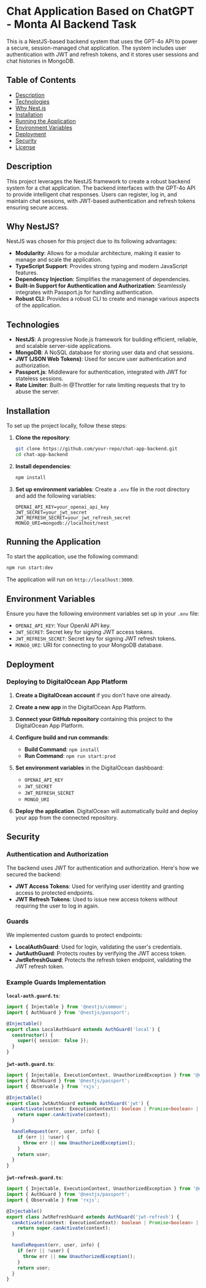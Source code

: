 # Chat Application Based on ChatGPT - Monta AI Backend Task

This is a NestJS-based backend system that uses the GPT-4o API to power a secure, session-managed chat application. The system includes user authentication with JWT and refresh tokens, and it stores user sessions and chat histories in MongoDB.

## Table of Contents
- [Description](#description)
- [Technologies](#technologies)
- [Why Nest.js](#why-nestjs)
- [Installation](#installation)
- [Running the Application](#running-the-application)
- [Environment Variables](#environment-variables)
- [Deployment](#deployment)
- [Security](#security)
- [License](#license)

## Description

This project leverages the NestJS framework to create a robust backend system for a chat application. The backend interfaces with the GPT-4o API to provide intelligent chat responses. Users can register, log in, and maintain chat sessions, with JWT-based authentication and refresh tokens ensuring secure access.

## Why NestJS?

NestJS was chosen for this project due to its following advantages:

- **Modularity**: Allows for a modular architecture, making it easier to manage and scale the application.
- **TypeScript Support**: Provides strong typing and modern JavaScript features.
- **Dependency Injection**: Simplifies the management of dependencies.
- **Built-in Support for Authentication and Authorization**: Seamlessly integrates with Passport.js for handling authentication.
- **Robust CLI**: Provides a robust CLI to create and manage various aspects of the application.

## Technologies

- **NestJS**: A progressive Node.js framework for building efficient, reliable, and scalable server-side applications.
- **MongoDB**: A NoSQL database for storing user data and chat sessions.
- **JWT (JSON Web Tokens)**: Used for secure user authentication and authorization.
- **Passport.js**: Middleware for authentication, integrated with JWT for stateless sessions.
- **Rate Limiter**: Built-in @Throttler for rate limiting requests that try to abuse the server.

## Installation

To set up the project locally, follow these steps:

1. **Clone the repository**:
   ```bash
   git clone https://github.com/your-repo/chat-app-backend.git
   cd chat-app-backend
   ```

2. **Install dependencies**:
   ```bash
   npm install
   ```

3. **Set up environment variables**:
   Create a `.env` file in the root directory and add the following variables:
   ```plaintext
   OPENAI_API_KEY=your_openai_api_key
   JWT_SECRET=your_jwt_secret
   JWT_REFRESH_SECRET=your_jwt_refresh_secret
   MONGO_URI=mongodb://localhost/nest
   ```

## Running the Application

To start the application, use the following command:

```bash
npm run start:dev
```

The application will run on `http://localhost:3000`.

## Environment Variables

Ensure you have the following environment variables set up in your `.env` file:

- `OPENAI_API_KEY`: Your OpenAI API key.
- `JWT_SECRET`: Secret key for signing JWT access tokens.
- `JWT_REFRESH_SECRET`: Secret key for signing JWT refresh tokens.
- `MONGO_URI`: URI for connecting to your MongoDB database.

## Deployment

### Deploying to DigitalOcean App Platform

1. **Create a DigitalOcean account** if you don't have one already.

2. **Create a new app** in the DigitalOcean App Platform.

3. **Connect your GitHub repository** containing this project to the DigitalOcean App Platform.

4. **Configure build and run commands**:
   - **Build Command**: `npm install`
   - **Run Command**: `npm run start:prod`

5. **Set environment variables** in the DigitalOcean dashboard:
   - `OPENAI_API_KEY`
   - `JWT_SECRET`
   - `JWT_REFRESH_SECRET`
   - `MONGO_URI`

6. **Deploy the application**. DigitalOcean will automatically build and deploy your app from the connected repository.

## Security

### Authentication and Authorization

The backend uses JWT for authentication and authorization. Here's how we secured the backend:

- **JWT Access Tokens**: Used for verifying user identity and granting access to protected endpoints.
- **JWT Refresh Tokens**: Used to issue new access tokens without requiring the user to log in again.

### Guards

We implemented custom guards to protect endpoints:

- **LocalAuthGuard**: Used for login, validating the user's credentials.
- **JwtAuthGuard**: Protects routes by verifying the JWT access token.
- **JwtRefreshGuard**: Protects the refresh token endpoint, validating the JWT refresh token.

### Example Guards Implementation

**`local-auth.guard.ts`**:
```typescript
import { Injectable } from '@nestjs/common';
import { AuthGuard } from '@nestjs/passport';

@Injectable()
export class LocalAuthGuard extends AuthGuard('local') {
  constructor() {
    super({ session: false });
  }
}
```

**`jwt-auth.guard.ts`**:
```typescript
import { Injectable, ExecutionContext, UnauthorizedException } from '@nestjs/common';
import { AuthGuard } from '@nestjs/passport';
import { Observable } from 'rxjs';

@Injectable()
export class JwtAuthGuard extends AuthGuard('jwt') {
  canActivate(context: ExecutionContext): boolean | Promise<boolean> | Observable<boolean> {
    return super.canActivate(context);
  }

  handleRequest(err, user, info) {
    if (err || !user) {
      throw err || new UnauthorizedException();
    }
    return user;
  }
}
```

**`jwt-refresh.guard.ts`**:
```typescript
import { Injectable, ExecutionContext, UnauthorizedException } from '@nestjs/common';
import { AuthGuard } from '@nestjs/passport';
import { Observable } from 'rxjs';

@Injectable()
export class JwtRefreshGuard extends AuthGuard('jwt-refresh') {
  canActivate(context: ExecutionContext): boolean | Promise<boolean> | Observable<boolean> {
    return super.canActivate(context);
  }

  handleRequest(err, user, info) {
    if (err || !user) {
      throw err || new UnauthorizedException();
    }
    return user;
  }
}
```
